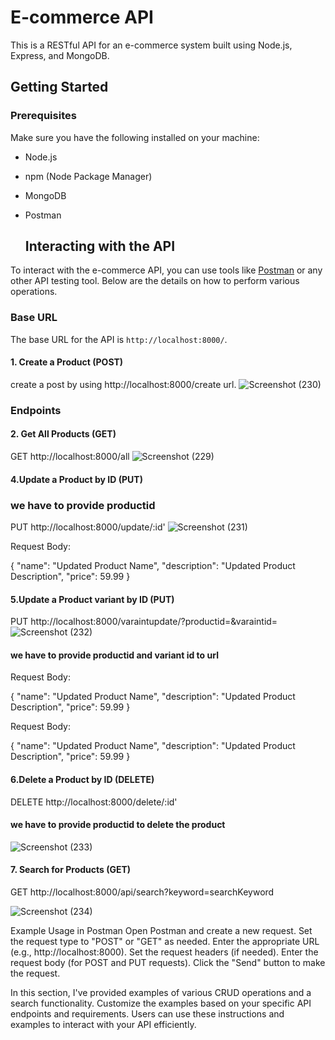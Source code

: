 #  E-commerce API
This is a RESTful API for an e-commerce system built using Node.js, Express, and MongoDB.
## Getting Started

### Prerequisites

Make sure you have the following installed on your machine:

- Node.js
- npm (Node Package Manager)
- MongoDB
- Postman

  ## Interacting with the API

To interact with the e-commerce API, you can use tools like [Postman](https://www.postman.com/) or any other API testing tool. Below are the details on how to perform various operations.

### Base URL

The base URL for the API is `http://localhost:8000/`.



#### 1. Create a Product (POST)
create a post by using http://localhost:8000/create url.
![Screenshot (230)](https://github.com/rachit3014/REST-API-for-an-e-commerce/assets/84663169/e1d15d32-7619-46ce-ae59-31ecb9da06ee)

### Endpoints

#### 2. Get All Products (GET)
GET http://localhost:8000/all
![Screenshot (229)](https://github.com/rachit3014/REST-API-for-an-e-commerce/assets/84663169/45a158de-5710-457f-8cf1-83d94ce6e9e5)

#### 4.Update a Product by ID (PUT)
### we have to provide productid
PUT http://localhost:8000/update/:id'
![Screenshot (231)](https://github.com/rachit3014/REST-API-for-an-e-commerce/assets/84663169/da8be934-3cde-404e-bde5-4ad2a69dcfff)


Request Body:

{
  "name": "Updated Product Name",
  "description": "Updated Product Description",
  "price": 59.99
}
#### 5.Update a Product variant by ID (PUT)
 PUT http://localhost:8000/varaintupdate/?productid=&varaintid=
 ![Screenshot (232)](https://github.com/rachit3014/REST-API-for-an-e-commerce/assets/84663169/ae457d14-f085-4fb0-83c9-e8396e25f1a2)

#### we have to provide productid and variant id to url
Request Body:

{
  "name": "Updated Product Name",
  "description": "Updated Product Description",
  "price": 59.99
}

Request Body:

{
  "name": "Updated Product Name",
  "description": "Updated Product Description",
  "price": 59.99
}

#### 6.Delete a Product by ID (DELETE)

DELETE http://localhost:8000/delete/:id'
#### we have to provide productid to delete the product
 ![Screenshot (233)](https://github.com/rachit3014/REST-API-for-an-e-commerce/assets/84663169/bc41bb1e-60c9-441c-bb77-c9b3ff622513)

 #### 7. Search for Products (GET)
 GET http://localhost:8000/api/search?keyword=searchKeyword
 
![Screenshot (234)](https://github.com/rachit3014/REST-API-for-an-e-commerce/assets/84663169/10a25dfa-023e-42d5-99e4-f751650f1ac7)


 Example Usage in Postman
Open Postman and create a new request.
Set the request type to "POST" or "GET" as needed.
Enter the appropriate URL (e.g., http://localhost:8000).
Set the request headers (if needed).
Enter the request body (for POST and PUT requests).
Click the "Send" button to make the request.


In this section, I've provided examples of various CRUD operations and a search functionality. Customize the examples based on your specific API endpoints and requirements. Users can use these instructions and examples to interact with your API efficiently.


